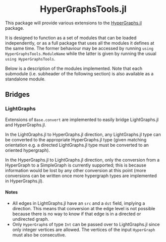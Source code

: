 <h1 align="center"><a>HyperGraphsTools.jl</a></h1>

This package will provide various extensions to the [HyperGraphs.jl](https://github.com/lpmdiaz/HyperGraphs.jl) package.

It is designed to function as a set of modules that can be loaded independently, or as a full package that uses all the modules it defines at the same time. The former behaviour may be accessed by running `using HyperGraphsTools.ModuleName` while the latter is given by running the usual `using HyperGraphsTools`.


Below is a description of the modules implemented. Note that each submodule (i.e. subheader of the following section) is also available as a standalone module.

## Bridges

### LightGraphs

Extensions of `Base.convert` are implemented to easily bridge LightGraphs.jl and HyperGraphs.jl.

In the LightGraphs.jl to HyperGraphs.jl direction, any LightGraphs.jl type can be converted to the appropriate HyperGraphs.jl type (given matching orientation e.g. a directed LightGraphs.jl type must be converted to an oriented hypergraph).

In the HyperGraphs.jl to LightGraphs.jl direction, only the conversion from a HyperGraph to a SimpleGraph is currently supported; this is because information would be lost by any other conversion at this point (more conversions can be written once more hypergraph types are implemented in HyperGraphs.jl).

#### Notes

- All edges in LightGraphs.jl have an `src` and a `dst` field, implying a direction. This means that conversion at the edge level is not possible because there is no way to know if that edge is in a directed or undirected graph.
- Only `HyperGraph`s of type `Int` can be passed over to LightGraphs.jl since only integer vertices are allowed. The vertices of the input `HyperGraph` must also be consecutive.
